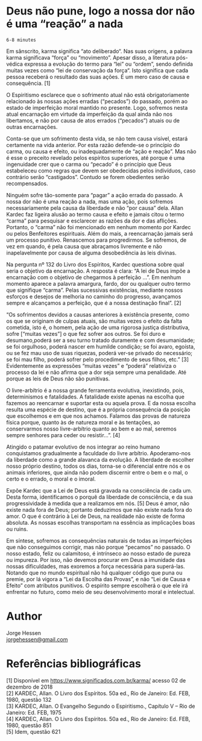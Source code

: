 # Deus não pune, logo a nossa dor não é uma “reação” a nada
`6-8 minutes`

Em sânscrito, karma significa “ato deliberado“. Nas suas origens, a palavra karma significava “força” ou “movimento”. Apesar disso, a literatura pós-védica expressa a evolução do termo para “lei” ou “ordem”, sendo definida muitas vezes como “lei de conservação da força“. Isto significa que cada pessoa receberá o resultado das suas ações. É um mero caso de causa e consequência. [1]

O Espiritismo esclarece que o sofrimento atual não está obrigatoriamente relacionado às nossas ações erradas (“pecados”) do passado, porém ao estado de imperfeição moral mantido no presente. Logo, sofremos nesta atual encarnação em virtude da imperfeição da qual ainda não nos libertamos, e não por causa de atos errados (“pecados”) atuais ou de outras encarnações.

Conta-se que um sofrimento desta vida, se não tem causa visível, estará certamente na vida anterior. Por esta razão defende-se o princípio do carma, ou causa e efeito, ou inadequadamente de “ação e reação”. Mas não é esse o preceito revelado pelos espíritos superiores, até porque é uma ingenuidade crer que o carma ou “pecado” é o princípio que Deus estabeleceu como regras que devem ser obedecidas pelos indivíduos, caso contrário serão “castigados”. Contudo se forem obedientes serão recompensados.

Ninguém sofre tão-somente para “pagar” a ação errada do passado. A nossa dor não é uma reação a nada, mas uma ação, pois sofremos necessariamente pela causa da liberdade e não “por causa” dela. Allan Kardec faz ligeira alusão ao termo causa e efeito e jamais citou o termo “carma” para pesquisar e esclarecer as razões da dor e das aflições. Portanto, o “carma” não foi mencionado em nenhum momento por Kardec ou pelos Benfeitores espirituais. Além do mais, a reencarnação jamais será um processo punitivo. Renascemos para progredirmos. Se sofremos, de vez em quando, é pela causa que abraçamos livremente e não inapelavelmente por causa de alguma desobediência às leis divinas.

Na pergunta nº 132 do Livro dos Espíritos, Kardec questiona sobre qual seria o objetivo da encarnação. A resposta é clara: “A lei de Deus impõe a encarnação com o objetivo de chegarmos à perfeição …”. Em nenhum momento aparece a palavra amargura, fardo, dor ou qualquer outro termo que signifique “carma”.  Pelas sucessivas existências, mediante nossos esforços e desejos de melhoria no caminho do progresso, avançamos sempre e alcançamos a perfeição, que é a nossa destinação final”. [2]

“Os sofrimentos devidos a causas anteriores à existência presente, como os que se originam de culpas atuais, são muitas vezes o efeito da falta cometida, isto é, o homem, pela ação de uma rigorosa justiça distributiva, sofre [“muitas vezes”] o que fez sofrer aos outros. Se foi duro e desumano,poderá ser a seu turno tratado duramente e com desumanidade; se foi orgulhoso, poderá nascer em humilde condição; se foi avaro, egoísta, ou se fez mau uso de suas riquezas, poderá ver-se privado do necessário; se foi mau filho, poderá sofrer pelo procedimento de seus filhos, etc.” [3] Evidentemente as expressões “muitas vezes” e “poderá” relativiza o processo da lei e não afirma que a dor seja sempre uma penalidade. Até porque as leis de Deus não são punitivas.

O livre-arbítrio é a nossa grande ferramenta evolutiva, inexistindo, pois, determinismos e fatalidades. A fatalidade existe apenas na escolha que fazemos ao reencarnar e suportar esta ou aquela prova. E da nossa escolha resulta uma espécie de destino, que é a própria consequência da posição que escolhemos e em que nos achamos. Falamos das provas de natureza física porque, quanto às de natureza moral e às tentações, ao conservarmos nosso livre-arbítrio quanto ao bem e ao mal, seremos sempre senhores para ceder ou resistir…”. [4]

Atingido o patamar evolutivo de nos integrar ao reino humano conquistamos gradualmente a faculdade do livre arbítrio. Apoderamo-nos da liberdade como a grande alavanca da evolução. A liberdade de escolher nosso próprio destino, todos os dias, torna-se o diferencial entre nós e os animais inferiores, que ainda não podem discernir entre o bem e o mal, o certo e o errado, o moral e o imoral.

Expõe Kardec que a Lei de Deus está gravada na consciência de cada um. Desta forma, identificamos o porquê da liberdade de consciência, e da sua progressividade à medida que a realizamos em nós. [5] Deus é amor, não existe nada fora de Deus; portanto deduzimos que não existe nada fora do amor. O que é contrário à Lei de Deus, na realidade não existe de forma absoluta. As nossas escolhas transportam na essência as implicações boas ou ruins.

Em síntese, sofremos as consequências naturais de todas as imperfeições que não conseguimos corrigir, mas não porque “pecamos” no passado. O nosso estado, feliz ou calamitoso, é intrínseco ao nosso estado de pureza ou impureza. Por isso, não devemos procurar em Deus a imunidade das nossas dificuldades, mas exoremos a força necessária para superá-las. Notando que no mundo espiritual não há qualquer código que puna ou premie, por lá vigora a “Lei da Escolha das Provas”, e não “Lei de Causa e Efeito” com atributos punitivos. O espírito sempre escolherá o que ele irá enfrentar no futuro, como meio de seu desenvolvimento moral e intelectual.

# Author
Jorge Hessen  
jorgehessen@gmail.com  

# Referências bibliográficas
[1] Disponível em https://www.significados.com.br/karma/   acesso 02 de dezembro de 2018  
[2] KARDEC, Allan. O Livro dos Espíritos. 50a ed., Rio de Janeiro: Ed. FEB, 1980, questão 132  
[3] KARDEC, Allan. O Evangelho Segundo o Espiritismo., Capítulo V – Rio de Janeiro: Ed. FEB, 1975  
[4] KARDEC, Allan. O Livro dos Espíritos. 50a ed., Rio de Janeiro: Ed. FEB, 1980, questão 851  
[5] Idem, questão 621  
